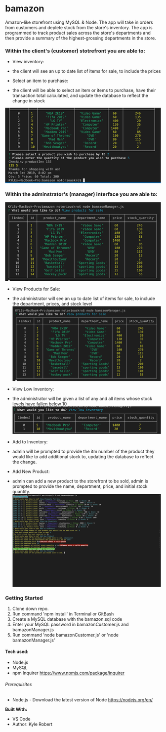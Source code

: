 # bamazon

Amazon-like storefront using MySQL & Node. The app will take in orders from customers and deplete stock from the store's inventory. The app is programmed to track product sales across the store's departments and then provide a summary of the highest-grossing departments in the store.

### Within the client's (customer) stotrefront you are able to:

- View inventory: 
* the client will see an up to date list of items for sale, to include the prices

- Select an item to purchase:
* the client will be able to select an item or items to purchase, have their transaction total calculated, and update the         database to reflect the change in stock

![customer](https://github.com/notoriouskro/bamazon/blob/master/images/customerPurchase.png)


### Within the adminstrator's (manager) interface you are able to: 
![manager](https://github.com/notoriouskro/bamazon/blob/master/images/managerView.png)

- View Products for Sale: 
* the administrator will see an up to date list of items for sale, to include the department, prices, and stock level
![manager](https://github.com/notoriouskro/bamazon/blob/master/images/managerView.png)

- View Low Inventory:
* the administrator will be given a list of any and all items whose stock levels have fallen below 10
![manager](https://github.com/notoriouskro/bamazon/blob/master/images/lowStock.png)

- Add to Inventory:
* admin will be prompted to provide the itm number of the product they would like to add additional stock to,                   updating the database to reflect the change.

- Add New Product:
* admin can add a new product to the storefront to be sold, admin is prompted to provide the name, department, price, and initial stock quantity.
![manager](https://github.com/marvtron/bamazonCLI/blob/master/Screenshots/bamazonManager.png)


### Getting Started

1. Clone down repo.
2. Run command 'npm install' in Terminal or GitBash
3. Create a MySQL database with the bamazon.sql code
4. Enter your MySQL password in bamazonCustomer.js and bamazonManager.js
5. Run command 'node bamazonCustomer.js' or 'node bamazonManager.js'

#### Tech used:
- Node.js
- MySQL
- npm Inquirer https://www.npmjs.com/package/inquirer

###### Prerequisites
- Node.js - Download the latest version of Node https://nodejs.org/en/

**Built With:**
- VS Code
- Author: Kyle Robert
